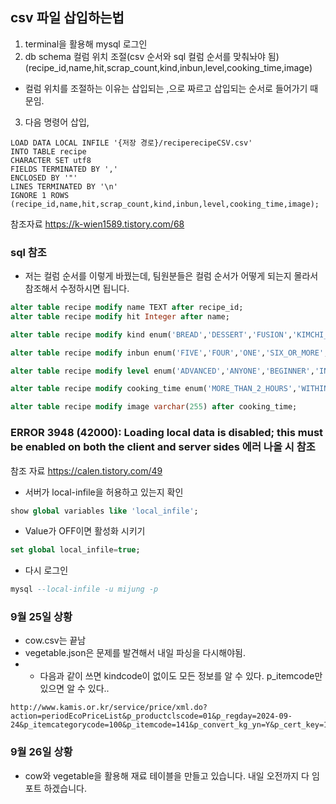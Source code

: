 ## csv 파일 삽입하는법

1. terminal을 활용해 mysql 로그인
2. db schema 컬럼 위치 조절(csv 순서와 sql 컬럼 순서를 맞춰놔야 됨)
   (recipe_id,name,hit,scrap_count,kind,inbun,level,cooking_time,image)

- 컬럼 위치를 조절하는 이유는 삽입되는 ,으로 짜르고 삽입되는 순서로 들어가기 때문임.

3. 다음 명령어 삽입,

```mysql
LOAD DATA LOCAL INFILE '{저장 경로}/reciperecipeCSV.csv'
INTO TABLE recipe
CHARACTER SET utf8
FIELDS TERMINATED BY ','
ENCLOSED BY '"'
LINES TERMINATED BY '\n'
IGNORE 1 ROWS
(recipe_id,name,hit,scrap_count,kind,inbun,level,cooking_time,image);
```

참조자료 https://k-wien1589.tistory.com/68

### sql 참조

- 저는 컬럼 순서를 이렇게 바꿨는데, 팀원분들은 컬럼 순서가 어떻게 되는지 몰라서 참조해서 수정하시면 됩니다.

```sql
alter table recipe modify name TEXT after recipe_id;
alter table recipe modify hit Integer after name;

alter table recipe modify kind enum('BREAD','DESSERT','FUSION','KIMCHI_PICKLES_SAUCES','MAIN_DISH','NOODLES_DUMPLINGS','OTHER','RICE_PORRIDGE_RICE_CAKE','SALAD','SEASONING_SAUCE_JAM','SIDE_DISH','SNACK','SOUP','SOUP_STEW','STEW','TEA_BEVERAGE_ALCOHOL','WESTERN') after scrap_count;

alter table recipe modify inbun enum('FIVE','FOUR','ONE','SIX_OR_MORE','THREE','TWO') after kind

alter table recipe modify level enum('ADVANCED','ANYONE','BEGINNER','INTERMEDIATE','MASTER') after inbun;

alter table recipe modify cooking_time enum('MORE_THAN_2_HOURS','WITHIN_10_MINUTES','WITHIN_15_MINUTES','WITHIN_20_MINUTES','WITHIN_2_HOURS','WITHIN_30_MINUTES','WITHIN_5_MINUTES','WITHIN_60_MINUTES','WITHIN_90_MINUTES') after level;

alter table recipe modify image varchar(255) after cooking_time;
```

### ERROR 3948 (42000): Loading local data is disabled; this must be enabled on both the client and server sides 에러 나올 시 참조

참조 자료 https://calen.tistory.com/49

- 서버가 local-infile을 허용하고 있는지 확인

```sql
show global variables like 'local_infile';
```

- Value가 OFF이면 활성화 시키기

```sql
set global local_infile=true;
```

- 다시 로그인

```sql
mysql --local-infile -u mijung -p
```

### 9월 25일 상황

- cow.csv는 끝남
- vegetable.json은 문제를 발견해서 내일 파싱을 다시해야됨.
- - 다음과 같이 쓰면 kindcode이 없이도 모든 정보를 알 수 있다. p_itemcode만 있으면 알 수 있다..

```text
http://www.kamis.or.kr/service/price/xml.do?action=periodEcoPriceList&p_productclscode=01&p_regday=2024-09-24&p_itemcategorycode=100&p_itemcode=141&p_convert_kg_yn=Y&p_cert_key=111&p_cert_id=222&p_returntype=xml

```

### 9월 26일 상황

- cow와 vegetable을 활용해 재료 테이블을 만들고 있습니다. 내일 오전까지 다 임포트 하겠습니다.
